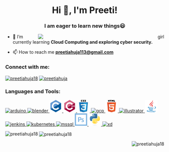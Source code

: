 
<h1 align="center">Hi 👋, I'm Preeti!</h1>
<h3 align="center">I am eager to learn new things😃</h3>


<p align="right">
 <img src="https://user-images.githubusercontent.com/72223546/111592793-433df700-87ef-11eb-948b-a82294c3daf9.jpg" width="400" alt="girl" align="right" />
  </p>




- 🌱 I’m currently learning **Cloud Computing and exploring cyber security.**

- 📫 How to reach me **preetiahuja113@gmail.com**

<h3 align="left">Connect with me:</h3>
<p align="left">
<a href="https://twitter.com/preetiahuja18" target="blank"><img align="center" src="https://cdn.jsdelivr.net/npm/simple-icons@3.0.1/icons/twitter.svg" alt="preetiahuja18" height="30" width="40" /></a>
<a href="https://linkedin.com/in/preetiahuja" target="blank"><img align="center" src="https://cdn.jsdelivr.net/npm/simple-icons@3.0.1/icons/linkedin.svg" alt="preetiahuja" height="30" width="40" /></a>
</p>

<h3 align="left">Languages and Tools:</h3>
<p align="left"> <a href="https://www.arduino.cc/" target="_blank"> <img src="https://cdn.worldvectorlogo.com/logos/arduino-1.svg" alt="arduino" width="40" height="40"/> </a> <a href="https://www.blender.org/" target="_blank"> <img src="https://download.blender.org/branding/community/blender_community_badge_white.svg" alt="blender" width="40" height="40"/> </a> <a href="https://www.cprogramming.com/" target="_blank"> <img src="https://raw.githubusercontent.com/devicons/devicon/master/icons/c/c-original.svg" alt="c" width="40" height="40"/> </a> <a href="https://www.w3schools.com/cpp/" target="_blank"> <img src="https://raw.githubusercontent.com/devicons/devicon/master/icons/cplusplus/cplusplus-original.svg" alt="cplusplus" width="40" height="40"/> </a> <a href="https://www.w3schools.com/css/" target="_blank"> <img src="https://raw.githubusercontent.com/devicons/devicon/master/icons/css3/css3-original-wordmark.svg" alt="css3" width="40" height="40"/> </a> <a href="https://cloud.google.com" target="_blank"> <img src="https://www.vectorlogo.zone/logos/google_cloud/google_cloud-icon.svg" alt="gcp" width="40" height="40"/> </a> <a href="https://www.w3.org/html/" target="_blank"> <img src="https://raw.githubusercontent.com/devicons/devicon/master/icons/html5/html5-original-wordmark.svg" alt="html5" width="40" height="40"/> </a> <a href="https://www.adobe.com/in/products/illustrator.html" target="_blank"> <img src="https://www.vectorlogo.zone/logos/adobe_illustrator/adobe_illustrator-icon.svg" alt="illustrator" width="40" height="40"/> </a> <a href="https://www.java.com" target="_blank"> <img src="https://raw.githubusercontent.com/devicons/devicon/master/icons/java/java-original.svg" alt="java" width="40" height="40"/> </a> <a href="https://www.jenkins.io" target="_blank"> <img src="https://www.vectorlogo.zone/logos/jenkins/jenkins-icon.svg" alt="jenkins" width="40" height="40"/> </a> <a href="https://kubernetes.io" target="_blank"> <img src="https://www.vectorlogo.zone/logos/kubernetes/kubernetes-icon.svg" alt="kubernetes" width="40" height="40"/> </a> <a href="https://www.microsoft.com/en-us/sql-server" target="_blank"> <img src="https://cdn.worldvectorlogo.com/logos/microsoft-sql-server.svg" alt="mssql" width="40" height="40"/> </a> <a href="https://www.photoshop.com/en" target="_blank"> <img src="https://raw.githubusercontent.com/devicons/devicon/master/icons/photoshop/photoshop-line.svg" alt="photoshop" width="40" height="40"/> </a> <a href="https://www.python.org" target="_blank"> <img src="https://raw.githubusercontent.com/devicons/devicon/master/icons/python/python-original.svg" alt="python" width="40" height="40"/> </a> <a href="https://www.adobe.com/products/xd.html" target="_blank"> <img src="https://cdn.worldvectorlogo.com/logos/adobe-xd.svg" alt="xd" width="40" height="40"/> </a> </p>

<p><img align="left" src="https://github-readme-stats.vercel.app/api/top-langs?username=preetiahuja18&show_icons=true&locale=en&layout=compact" alt="preetiahuja18" /></p>

<p>&nbsp;<img align="center" src="https://github-readme-stats.vercel.app/api?username=preetiahuja18&show_icons=true&locale=en" alt="preetiahuja18" /></p>

<p><img align="right" src="https://github-readme-streak-stats.herokuapp.com/?user=preetiahuja18&"  alt="preetiahuja18" /></p>
